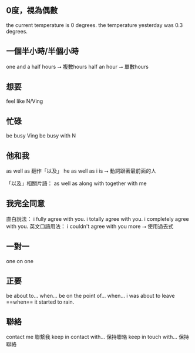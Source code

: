 ## 0度，視為偶數
the current temperature is 0 degrees.
the temperature yesterday was 0.3 degrees. 

## 一個半小時/半個小時
one and a half hours ⭢ 複數hours
half an hour ⭢ 單數hours

## 想要
feel like N/Ving

## 忙碌
be busy Ving
be busy with N

## 他和我
as well as 翻作「以及」
he as well as i is ⭢ 動詞跟著最前面的人

「以及」相關片語：
as well as
along with
together with me

## 我完全同意
直白說法：
i fully agree with you. 
i totally agree with you. 
i completely agree with you. 
英文口語用法：
i couldn't agree with you more ⭢ 使用過去式

## 一對一
one on one

## 正要
be about to... when...
be on the point of... when...
i was about to leave ==when== it started to rain. 

## 聯絡
contact me 聯繫我
keep in contact with... 保持聯絡
keep in touch with... 保持聯絡